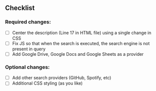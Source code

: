 ## Checklist

### Required changes:
- [ ] Center the description (Line 17 in HTML file) using a single change in CSS
- [ ] Fix JS so that when the search is executed, the search engine is not present in query
- [ ] Add Google Drive, Google Docs and Google Sheets as a provider

### Optional changes:
- [ ] Add other search providers (GitHub, Spotify, etc)
- [ ] Additional CSS styling (as you like)